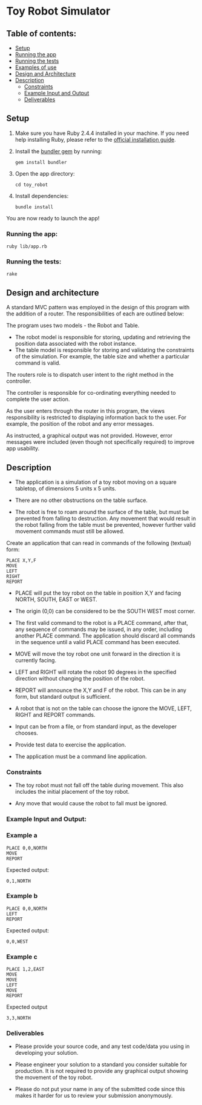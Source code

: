 # Toy Robot Simulator

## Table of contents:

* [Setup](./README.md#setup)
* [Running the app](./README.md#running-the-app)
* [Running the tests](./README.md#running-the-tests)
* [Examples of use](./test_data/test_scenarios.txt)
* [Design and Architecture](./README.md#design-and-architecture)
* [Description](./README.md#description)
  * [Constraints](./README.md#constraints)
  * [Example Input and Output](./README.md#example-input-and-output)
  * [Deliverables](./README.md#deliverables)

## Setup

1. Make sure you have Ruby 2.4.4 installed in your machine. If you need help installing Ruby, please refer to the [official installation guide](https://www.ruby-lang.org/en/documentation/installation/).

2. Install the [bundler gem](http://bundler.io/) by running:

    ```gem install bundler```

3. Open the app directory:

    ```cd toy_robot```

4. Install dependencies:

    ```bundle install```

You are now ready to launch the app!

### Running the app:
```ruby lib/app.rb```

### Running the tests:
```rake```

## Design and architecture

A standard MVC pattern was employed in the design of this program with the addition of a router. The responsibilities of each are outlined below:

The program uses two models - the Robot and Table.
* The robot model is responsible for storing, updating and retrieving the position data associated with the robot instance.
* The table model is responsible for storing and validating the constraints of the simulation. For example, the table size and whether a particular command is valid.

The routers role is to dispatch user intent to the right method in the controller.

The controller is responsible for co-ordinating everything needed to complete the user action.

As the user enters through the router in this program, the views responsibility is restricted to displaying information back to the user. For example, the position of the robot and any error messages.

As instructed, a graphical output was not provided. However, error messages were included (even though not specifically required) to improve app usability.

## Description

* The application is a simulation of a toy robot moving on a square tabletop,
of dimensions 5 units x 5 units.

* There are no other obstructions on the table surface.

* The robot is free to roam around the surface of the table, but must be
prevented from falling to destruction. Any movement that would result in the
robot falling from the table must be prevented, however further valid
movement commands must still be allowed.

Create an application that can read in commands of the following (textual) form:

    PLACE X,Y,F
    MOVE
    LEFT
    RIGHT
    REPORT

* PLACE will put the toy robot on the table in position X,Y and facing NORTH,
SOUTH, EAST or WEST.

* The origin (0,0) can be considered to be the SOUTH WEST most corner.

* The first valid command to the robot is a PLACE command, after that, any
sequence of commands may be issued, in any order, including another PLACE
command. The application should discard all commands in the sequence until
a valid PLACE command has been executed.

* MOVE will move the toy robot one unit forward in the direction it is
currently facing.

* LEFT and RIGHT will rotate the robot 90 degrees in the specified direction
without changing the position of the robot.

* REPORT will announce the X,Y and F of the robot. This can be in any form,
but standard output is sufficient.

* A robot that is not on the table can choose the ignore the MOVE, LEFT, RIGHT
and REPORT commands.

* Input can be from a file, or from standard input, as the developer chooses.

* Provide test data to exercise the application.

* The application must be a command line application.

### Constraints

* The toy robot must not fall off the table during movement. This also
includes the initial placement of the toy robot.

* Any move that would cause the robot to fall must be ignored.

### Example Input and Output:

### Example a

    PLACE 0,0,NORTH
    MOVE
    REPORT

Expected output:

    0,1,NORTH

### Example b

    PLACE 0,0,NORTH
    LEFT
    REPORT

Expected output:

    0,0,WEST

### Example c

    PLACE 1,2,EAST
    MOVE
    MOVE
    LEFT
    MOVE
    REPORT

Expected output

    3,3,NORTH

### Deliverables

* Please provide your source code, and any test code/data you using in
developing your solution.

* Please engineer your solution to a standard you consider suitable for
production. It is not required to provide any graphical output showing the
movement of the toy robot.

* Please do not put your name in any of the submitted code since this makes it harder for us to review your submission anonymously.

